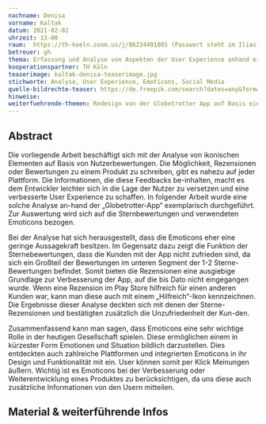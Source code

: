 ```yaml
---
nachname: Denisa
vorname: Kaltak
datum: 2021-02-02
uhrzeit: 13-00
raum:  https://th-koeln.zoom.us/j/86224491085 (Passwort steht im Ilias) Präsentation
betreuer: gh
thema: Erfassung und Analyse von Aspekten der User Experience anhand eines Online User research
kooperationspartner: TH Köln
teaserimage: kaltak-denisa-teaserimage.jpg
stichworte: Analyse, User Experience, Emoticons, Social Media
quelle-bildrechte-teaser: https://de.freepik.com/search?dates=any&format=search&page=1&query=emoticons&sort=popular&type=photo
hinweise:
weiterfuehrende-themen: Redesign von der Globetrotter App auf Basis eines agilen UX design. | Analyse von Social Media Platformen bezogen auf User Experience anhand eines Online User research
---
```


## Abstract

Die vorliegende Arbeit beschäftigt sich mit der Analyse von ikonischen Elementen auf Basis von Nutzerbewertungen. Die Möglichkeit, Rezensionen oder Bewertungen zu einem Produkt zu schreiben, gibt es nahezu auf jeder Plattform. Die Informationen, die diese Feedbacks be-inhalten, macht es dem Entwickler leichter sich in die Lage der Nutzer zu versetzen und eine verbesserte User Experience zu schaffen. In folgender Arbeit wurde eine solche Analyse an-hand der „Globetrotter-App“ exemplarisch durchgeführt. Zur Auswertung wird sich auf die Sternbewertungen und verwendeten Emoticons bezogen.

Bei der Analyse hat sich herausgestellt, dass die Emoticons eher eine geringe Aussagekraft besitzen. Im Gegensatz dazu zeigt die Funktion der Sternebewertungen, dass die Kunden mit der App nicht zufrieden sind, da sich ein Großteil der Bewertungen im unteren Segment der 1-2 Sterne-Bewertungen befindet. Somit bieten die Rezensionen eine ausgiebige Grundlage zur Verbesserung der App, auf die bis Dato nicht eingegangen wurde. 
Wenn eine Rezension im Play Store hilfreich für einen anderen Kunden war, kann man diese auch mit einem „Hilfreich“-Ikon kennzeichnen. Die Ergebnisse dieser Analyse deckten sich mit denen der Sterne-Rezensionen und bestätigten zusätzlich die Unzufriedenheit der Kun-den.

Zusammenfassend kann man sagen, dass Emoticons eine sehr wichtige Rolle in der heutigen Gesellschaft spielen. Diese ermöglichen einem in kürzester Form Emotionen und Situation bildlich darzustellen. Dies entdeckten auch zahlreiche Plattformen und integrierten Emoticons in ihr Design und Funktionalität mit ein. User können somit per Klick Meinungen äußern. Wichtig ist es Emoticons bei der Verbesserung oder Weiterentwicklung eines Produktes zu berücksichtigen, da uns diese auch zusätzliche Informationen von den Usern mitteilen. 

## Material & weiterführende Infos




